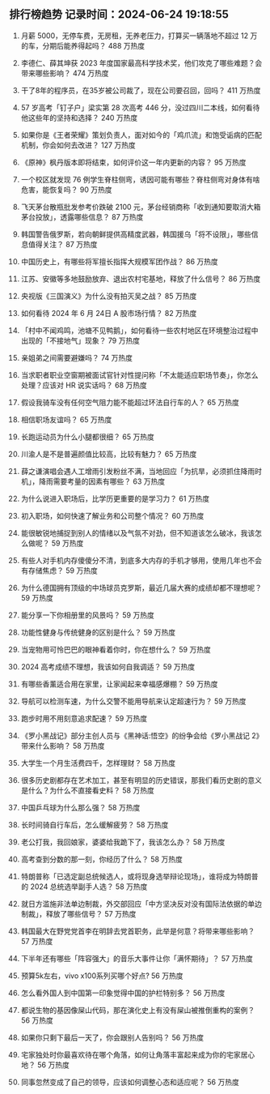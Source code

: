 
## 排行榜趋势 记录时间：2024-06-24 19:18:55
  
  1. 月薪 5000，无停车费，无房租，无养老压力，打算买一辆落地不超过 12 万的车，分期后能养得起吗？ 488 万热度
    
  2. 李德仁、薛其坤获 2023 年度国家最高科学技术奖，他们攻克了哪些难题？会带来哪些影响？ 474 万热度
    
  3. 干了8年的程序员，在35岁被公司裁了，现在公司要召回，回吗？ 411 万热度
    
  4. 57 岁高考「钉子户」梁实第 28 次高考 446 分，没过四川二本线，如何看待他这些年的坚持和选择？ 240 万热度
    
  5. 如果你是《王者荣耀》策划负责人，面对如今的「鸡爪流」和饱受诟病的匹配机制，你会如何去改进？ 127 万热度
    
  6. 《原神》枫丹版本即将结束，如何评价这一年内更新的内容？ 95 万热度
    
  7. 一个校区就发现 76 例学生脊柱侧弯，诱因可能有哪些？脊柱侧弯对身体有啥危害，能恢复吗？ 90 万热度
    
  8. 飞天茅台散瓶批发参考价跌破 2100 元，茅台经销商称「收到通知要取消大箱茅台投放」，透露哪些信息？ 87 万热度
    
  9. 韩国警告俄罗斯，若向朝鲜提供高精度武器，韩国援乌「将不设限」，哪些信息值得关注？ 87 万热度
    
  10. 中国历史上，有哪些将军擅长指挥大规模军团作战？ 86 万热度
    
  11. 江苏、安徽等多地鼓励放弃、退出农村宅基地，释放了什么信号？ 86 万热度
    
  12. 央视版《三国演义》为什么没有拍灭吴之战？ 85 万热度
    
  13. 如何看待 2024 年 6 月 24日 A 股市场行情？ 82 万热度
    
  14. 「村中不闻鸡鸣，池塘不见鸭鹅」，如何看待一些农村地区在环境整治过程中出现的「不接地气」现象？ 79 万热度
    
  15. 亲姐弟之间需要避嫌吗？ 74 万热度
    
  16. 当求职者职业空窗期被面试官针对性提问称「不太能适应职场节奏」，你怎么处理？应该对 HR 说实话吗？ 68 万热度
    
  17. 假设我骑车没有任何空气阻力能不能超过环法自行车的人？ 65 万热度
    
  18. 相信职场友谊吗？ 65 万热度
    
  19. 长跑运动员为什么小腿都很细？ 65 万热度
    
  20. 川渝人是不是普遍颜值比较高，比较有魅力？ 65 万热度
    
  21. 薛之谦演唱会遇人工增雨引发粉丝不满，当地回应「为抗旱，必须抓住降雨时机」，降雨需要考量的因素有哪些？ 63 万热度
    
  22. 为什么说进入职场后，比学历更重要的是学习力？ 61 万热度
    
  23. 初入职场，如何快速了解业务和公司整个情况？ 60 万热度
    
  24. 能很敏锐地捕捉到别人的情绪以及气氛不对劲，但不知道该怎么破冰，我该怎么做呢？ 59 万热度
    
  25. 有些人对手机内存傻傻分不清，到底多大内存的手机才够用，使用几年也不会有存储焦虑？ 59 万热度
    
  26. 为什么德国拥有顶级的中场球员克罗斯，最近几届大赛的成绩却都不理想呢？ 59 万热度
    
  27. 能分享一下你相册里的风景吗？ 59 万热度
    
  28. 功能性健身与传统健身的区别是什么？ 59 万热度
    
  29. 当宠物用可怜巴巴的眼神看着你时，你在想什么？ 59 万热度
    
  30. 2024 高考成绩不理想，我该如何自我调适？ 59 万热度
    
  31. 有哪些香薰适合用在家里，让家闻起来幸福感爆棚？ 59 万热度
    
  32. 导航可以检测车速，为什么交警不能用导航来认定超速行为？ 59 万热度
    
  33. 跑步时用不用刻意追求配速？ 59 万热度
    
  34. 《罗小黑战记》部分主创人员与《黑神话:悟空》的纷争会给《罗小黑战记 2》带来什么影响？ 58 万热度
    
  35. 大学生一个月生活费四千，怎样理财？ 58 万热度
    
  36. 很多历史剧都存在艺术加工，甚至有明显的历史错误，那我们看历史剧的意义是什么？为什么不直接看史料？ 58 万热度
    
  37. 中国乒乓球为什么那么强？ 58 万热度
    
  38. 长时间骑自行车后，怎么缓解疲劳？ 58 万热度
    
  39. 老公打我，我回娘家，婆婆给我跪下了，我该怎么办？ 58 万热度
    
  40. 高考查到分数的那一刻，你经历了什么？ 58 万热度
    
  41. 特朗普称「已选定副总统候选人，或将现身选举辩论现场」，谁将成为特朗普的 2024 总统选举副手人选？ 58 万热度
    
  42. 就日方滥施非法单边制裁，外交部回应「中方坚决反对没有国际法依据的单边制裁」，释放了哪些信号？ 57 万热度
    
  43. 韩国最大在野党党首李在明辞去党首职务，此举是何意？将带来哪些影响？ 57 万热度
    
  44. 下半年还有哪些「阵容强大」的音乐大事件让你「满怀期待」？ 57 万热度
    
  45. 预算5k左右，vivo x100系列买哪个好点? 56 万热度
    
  46. 怎么看外国人到中国第一印象觉得中国的护栏特别多？ 56 万热度
    
  47. 都说生物的基因像屎山代码，那在演化史上有没有屎山被推倒重构的案例？ 56 万热度
    
  48. 如果你只剩下最后一天了，你会跟别人告别吗？ 56 万热度
    
  49. 宅家独处时你最喜欢待在哪个角落，如何让角落丰富起来成为你的宅家居心地？ 56 万热度
    
  50. 同事忽然变成了自己的领导，应该如何调整心态和适应呢？ 56 万热度
    